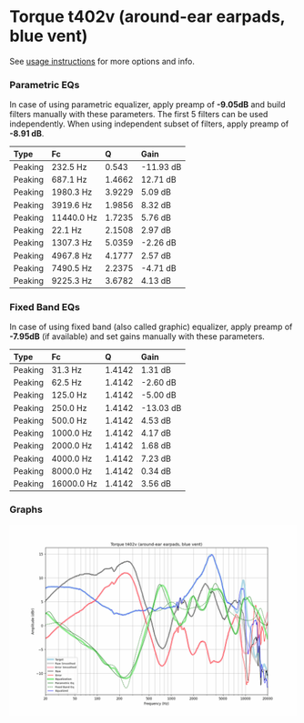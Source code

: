 # Torque t402v (around-ear earpads, blue vent)
See [usage instructions](https://github.com/jaakkopasanen/AutoEq#usage) for more options and info.

### Parametric EQs
In case of using parametric equalizer, apply preamp of **-9.05dB** and build filters manually
with these parameters. The first 5 filters can be used independently.
When using independent subset of filters, apply preamp of **-8.91 dB**.

| Type    | Fc         |      Q | Gain      |
|:--------|:-----------|:-------|:----------|
| Peaking | 232.5 Hz   | 0.543  | -11.93 dB |
| Peaking | 687.1 Hz   | 1.4662 | 12.71 dB  |
| Peaking | 1980.3 Hz  | 3.9229 | 5.09 dB   |
| Peaking | 3919.6 Hz  | 1.9856 | 8.32 dB   |
| Peaking | 11440.0 Hz | 1.7235 | 5.76 dB   |
| Peaking | 22.1 Hz    | 2.1508 | 2.97 dB   |
| Peaking | 1307.3 Hz  | 5.0359 | -2.26 dB  |
| Peaking | 4967.8 Hz  | 4.1777 | 2.57 dB   |
| Peaking | 7490.5 Hz  | 2.2375 | -4.71 dB  |
| Peaking | 9225.3 Hz  | 3.6782 | 4.13 dB   |

### Fixed Band EQs
In case of using fixed band (also called graphic) equalizer, apply preamp of **-7.95dB**
(if available) and set gains manually with these parameters.

| Type    | Fc         |      Q | Gain      |
|:--------|:-----------|:-------|:----------|
| Peaking | 31.3 Hz    | 1.4142 | 1.31 dB   |
| Peaking | 62.5 Hz    | 1.4142 | -2.60 dB  |
| Peaking | 125.0 Hz   | 1.4142 | -5.00 dB  |
| Peaking | 250.0 Hz   | 1.4142 | -13.03 dB |
| Peaking | 500.0 Hz   | 1.4142 | 4.53 dB   |
| Peaking | 1000.0 Hz  | 1.4142 | 4.17 dB   |
| Peaking | 2000.0 Hz  | 1.4142 | 1.68 dB   |
| Peaking | 4000.0 Hz  | 1.4142 | 7.23 dB   |
| Peaking | 8000.0 Hz  | 1.4142 | 0.34 dB   |
| Peaking | 16000.0 Hz | 1.4142 | 3.56 dB   |

### Graphs
![](./Torque%20t402v%20(around-ear%20earpads,%20blue%20vent).png)